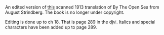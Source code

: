 An edited version of [this](http://archive.org/details/byopensea00strigoog) scanned 1913 translation of By The Open Sea from August Strindberg.
The book is no longer under copyright.

Editing is done up to ch 18. That is page 289 in the djvi.
Italics and special characters have been added up to page 289.